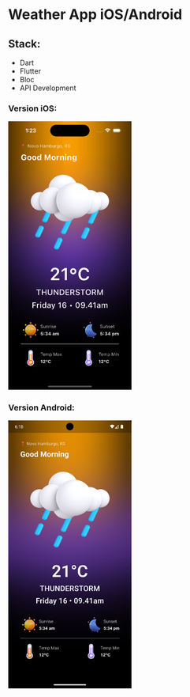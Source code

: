 # Weather App iOS/Android

## Stack:

- Dart
- Flutter
- Bloc
- API Development

### Version iOS:

<img src="lib/assets/homeios.png" alt="home ios" width="250">

### Version Android:

<img src="lib/assets/homeandroid.png" alt="home android" width="250"> 